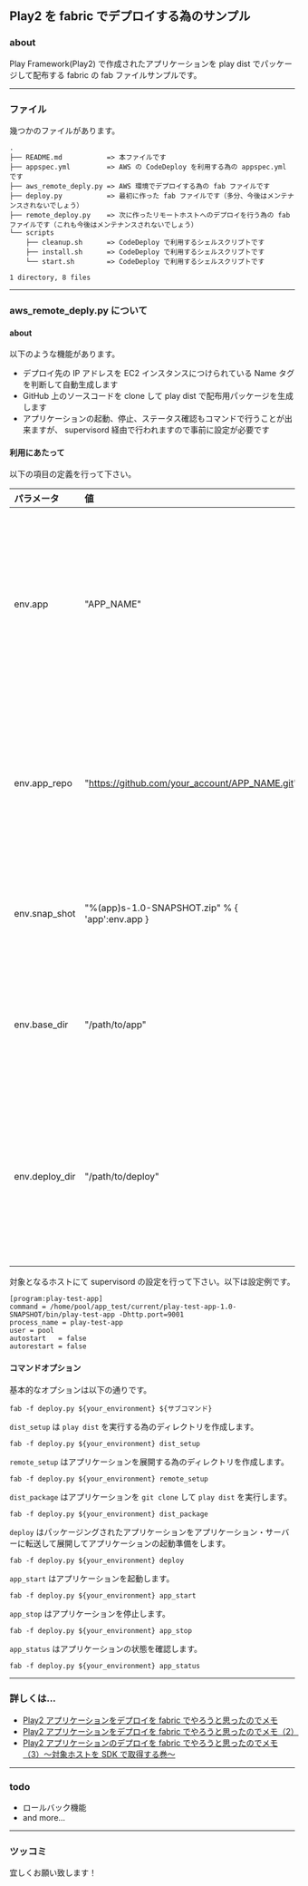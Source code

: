 ## Play2 を fabric でデプロイする為のサンプル

### about

Play Framework(Play2) で作成されたアプリケーションを play dist でパッケージして配布する fabric の fab ファイルサンプルです。

***

### ファイル

幾つかのファイルがあります。

~~~
.
├── README.md           => 本ファイルです
├── appspec.yml         => AWS の CodeDeploy を利用する為の appspec.yml です
├── aws_remote_deply.py => AWS 環境でデプロイする為の fab ファイルです
├── deploy.py           => 最初に作った fab ファイルです（多分、今後はメンテナンスされないでしょう）
├── remote_deploy.py    => 次に作ったリモートホストへのデプロイを行う為の fab ファイルです（これも今後はメンテナンスされないでしょう）
└── scripts
    ├── cleanup.sh      => CodeDeploy で利用するシェルスクリプトです
    ├── install.sh      => CodeDeploy で利用するシェルスクリプトです
    └── start.sh        => CodeDeploy で利用するシェルスクリプトです

1 directory, 8 files
~~~

***

### aws_remote_deply.py について

#### about

以下のような機能があります。

 * デプロイ先の IP アドレスを EC2 インスタンスにつけられている Name タグを判断して自動生成します
 * GitHub 上のソースコードを clone して play dist で配布用パッケージを生成します
 * アプリケーションの起動、停止、ステータス確認もコマンドで行うことが出来ますが、 supervisord 経由で行われますので事前に設定が必要です

#### 利用にあたって

以下の項目の定義を行って下さい。

| パラメータ | 値 | 説明 |
|:---|:---|:---|
| env.app | "APP_NAME" | アプリケーション・サーバーで展開するアプリケーション名 |
| env.app_repo | "https://github.com/your_account/APP_NAME.git" | 展開するアプリケーションの github 上のリポジトリ名 |
| env.snap_shot | "%(app)s-1.0-SNAPSHOT.zip" % { 'app':env.app } | play dist で生成されるファイル名 |
| env.base_dir | "/path/to/app" | アプリケーションを展開するディレクトリ |
|env.deploy_dir | "/path/to/deploy" | play dist を実行する為にソースコードを展開するディレクトリ |

対象となるホストにて supervisord の設定を行って下さい。以下は設定例です。

~~~
[program:play-test-app]
command = /home/pool/app_test/current/play-test-app-1.0-SNAPSHOT/bin/play-test-app -Dhttp.port=9001
process_name = play-test-app
user = pool
autostart   = false
autorestart = false
~~~

#### コマンドオプション

基本的なオプションは以下の通りです。

~~~
fab -f deploy.py ${your_environment} ${サブコマンド}
~~~

`dist_setup` は `play dist` を実行する為のディレクトリを作成します。

~~~
fab -f deploy.py ${your_environment} dist_setup
~~~

`remote_setup` はアプリケーションを展開する為のディレクトリを作成します。

~~~
fab -f deploy.py ${your_environment} remote_setup
~~~

`dist_package` はアプリケーションを `git clone` して `play dist` を実行します。

~~~
fab -f deploy.py ${your_environment} dist_package
~~~

`deploy` はパッケージングされたアプリケーションをアプリケーション・サーバーに転送して展開してアプリケーションの起動準備をします。

~~~
fab -f deploy.py ${your_environment} deploy
~~~

`app_start` はアプリケーションを起動します。

~~~
fab -f deploy.py ${your_environment} app_start
~~~

`app_stop` はアプリケーションを停止します。

~~~
fab -f deploy.py ${your_environment} app_stop
~~~

`app_status` はアプリケーションの状態を確認します。

~~~
fab -f deploy.py ${your_environment} app_status
~~~

***

### 詳しくは...

 * [Play2 アプリケーションをデプロイを fabric でやろうと思ったのでメモ](http://qiita.com/inokappa/items/9661f660c27ea4c654c2)
 * [Play2 アプリケーションをデプロイを fabric でやろうと思ったのでメモ（2）](http://qiita.com/inokappa/items/35b8868f4cf7508b705b)
 * [Play2 アプリケーションのデプロイを fabric でやろうと思ったのでメモ（3）〜対象ホストを SDK で取得する巻〜](http://qiita.com/inokappa/items/0e04d194fb78df108efe)

***

### todo

 * ロールバック機能
 * and more...

***

### ツッコミ

宜しくお願い致します！

